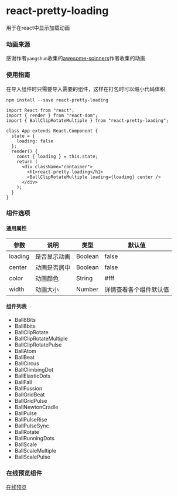 # react-pretty-loading
用于在react中显示加载动画

### 动画来源

感谢作者`yangshun`收集的[awesome-spinners](https://github.com/yangshun/awesome-spinners)作者收集的动画

### 使用指南

在导入组件时只需要导入需要的组件，这样在打包时可以缩小代码体积
```
npm install --save react-pretty-loading
```

```
import React from "react";
import { render } from "react-dom";
import { BallClipRotateMultiple } from "react-pretty-loading";

class App extends React.Component {
  state = {
    loading: false
  };
  render() {
    const { loading } = this.state;
    return (
      <div className="container">
        <h1>react-pretty-loading</h1>
        <BallClipRotateMultiple loading={loading} center />
      </div>
    );
  }
}
```

### 组件选项

#### 通用属性

参数 | 说明 | 类型 | 默认值
---------- | ----------- | ----------- | -----------
loading | 是否显示动画 | Boolean | false
center | 动画是否居中 | Boolean | false
color | 动画颜色 | String | #fff
width | 动画大小 | Number | 详情查看各个组件默认值

#### 组件列表

* Ball8Bits
* Ball8bits
* BallClipRotate
* BallClipRotateMultiple
* BallClipRotatePulse
* BallAtom
* BallBeat
* BallCircus
* BallClimbingDot
* BallElasticDots
* BallFall
* BallFussion
* BallGridBeat
* BallGridPulse
* BallNewtonCradle
* BallPulse
* BallPulseRise
* BallPulseSync
* BallRotate
* BallRunningDots
* BallScale
* BallScaleMultiple
* BallScalePulse



### 在线预览组件

[在线预览](https://52kpm06q2k.codesandbox.io/)
